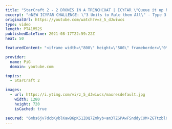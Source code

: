 ```yaml
---
title: "StarCraft 2 - 2 DRONES IN A TRENCHCOAT | ICYFAR \"Queue it up baby!\" Compilation"
excerpt: "🔥NEW ICYFAR CHALLENGE: \"3 Units to Rule them All\" - Type 3 units into the chat at the start of the game, and only use these to win! (workers/injecting queens excluded) Send submissions to eonblu95@gmail.com as attachment AND only ICYFAR as the subject. Max 1 replay per person. Latest submission is on"
originalUrl: https://youtube.com/watch?v=z_5_dJwiwcs
type: video
length: PT41M52S
publishedDateTime: 2021-08-17T22:59:22Z
heat: 50

featuredContent: "<iframe width=\"800\" height=\"500\" frameborder=\"0\" src=\"https://www.youtube.com/embed/z_5_dJwiwcs\" allow=\"accelerometer; autoplay; encrypted-media; gyroscope; picture-in-picture\" allowfullscreen></iframe>"

provider:
  name: PiG
  domain: youtube.com

topics:
  - StarCraft 2

images:
  - url: https://i.ytimg.com/vi/z_5_dJwiwcs/maxresdefault.jpg
    width: 1280
    height: 720
    isCached: true

secured: "6mbs6jv7dcbKyblKawB6pKS1ZOQ7Zmkyb+am3TZGPAwFSnddyCUM+ZGTtzblOtaWjZTDkMxWAN9ogWm13fTel20aG+O1E7k5z0zegwT6xtgi001/t/abk27It4r0XcademYogXui79D/4fc/271F6FuKg7q86jJieE1kUqe2LTDhPHDXNXNqSMJFXEpL8euJc1wCFDCTNhbT5e9Iy+An4Zmu/7ZR7By6WcmxZsB9gp0MWNloZexyQ28flCxyMCSq8ykkIf3P1dAHRLdPSiTAmnFx4VliWctdjXmUtrxvKrrqsW2fHdaCKLlcKJxBK7QjzuhtDPrhwv/eQbMGJD6HZqylnwhBx60VtPRGl5DnIkAoUsyeBcbkOtTyaM+OrwcfuaIfEcP4u6NOAuAjLqRY43PzVzDqxxWpG8/g1AaQQ6c=;ioLv4fAPVvx+sZFymkQ7Zw=="
---
```


